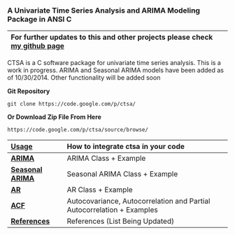 ### A Univariate Time Series Analysis and ARIMA Modeling Package in ANSI C ###

| For further updates to this and other projects please check [my github page](http://rafat.github.io)|
|:----------------------------------------------------------------------------------------------------|

CTSA is a C software package for univariate time series analysis. This is a work in progress. ARIMA and Seasonal ARIMA models have been added as of 10/30/2014. Other functionality will be added soon

**Git Repository**

```
git clone https://code.google.com/p/ctsa/
```


**Or Download Zip File From Here**

```
https://code.google.com/p/ctsa/source/browse/
```


|**[Usage](https://code.google.com/p/ctsa/wiki/Usage)**| How to integrate ctsa in your code|
|:-----------------------------------------------------|:----------------------------------|
|**[ARIMA](https://code.google.com/p/ctsa/wiki/arima)**| ARIMA Class + Example             |
|**[Seasonal ARIMA](https://code.google.com/p/ctsa/wiki/sarima)**| Seasonal ARIMA Class + Example    |
|**[AR](https://code.google.com/p/ctsa/wiki/ar)**      | AR Class + Example                |
|**[ACF](https://code.google.com/p/ctsa/wiki/acf)**    | Autocovariance, Autocorrelation and Partial Autocorrelation + Examples|
|**[References](https://code.google.com/p/ctsa/wiki/References)**| References (List Being Updated)   |